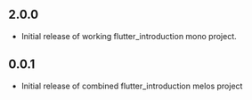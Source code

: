 ## 2.0.0

* Initial release of working flutter_introduction mono project.

## 0.0.1

* Initial release of combined flutter_introduction melos project
